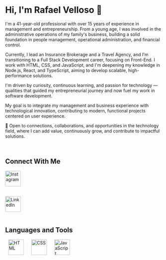 <br>

# Hi, I'm Rafael Velloso 👋

I'm a 41-year-old professional with over 15 years of experience in management and entrepreneurship. From a young age, I was involved in the administrative operations of my family's business, building a solid foundation in people management, operational administration, and financial control.

Currently, I lead an Insurance Brokerage and a Travel Agency, and I'm transitioning to a Full Stack Development career, focusing on Front-End. I work with HTML, CSS, and JavaScript, and I'm deepening my knowledge in Node.js, React, and TypeScript, aiming to develop scalable, high-performance solutions.

I'm driven by curiosity, continuous learning, and passion for technology — qualities that guided my entrepreneurial journey and now fuel my work in software development.

My goal is to integrate my management and business experience with technological innovation, contributing to modern, functional projects centered on user experience.

📩 Open to connections, collaborations, and opportunities in the technology field, where I can add value, continuously grow, and contribute to impactful solutions.

<br>

## Connect With Me

<a href="https://www.instagram.com/rafaelvellosoborges" target="_blank">
  <img width="50" height="50" alt="Instagram" 
       src="https://github.com/user-attachments/assets/6825fdc9-2249-40bd-8f22-7fa6ab540a05" 
       style="display:block; margin-bottom:15px;" />
</a>
<br>
<a href="https://www.linkedin.com/in/rafaelvelloso/" target="_blank">
  <img width="50" height="50" alt="LinkedIn" 
       src="https://github.com/user-attachments/assets/d90b1bab-cd7d-402b-acec-d77dc9ae7064" 
       style="display:block;" />
</a>

<br>

## Languages and Tools


<img width="50" height="50" alt="HTML" 
     src="https://github.com/user-attachments/assets/0361cbce-10d6-44d3-bd1d-61df9263e43b" 
     style="padding:0 10px;" />
<img width="50" height="50" alt="CSS" 
     src="https://github.com/user-attachments/assets/bef9d1bb-f97a-421f-bae6-c4f8c68fd7a8" 
     style="padding:0 10px;" />
<img width="50" height="50" alt="JavaScript" 
     src="https://github.com/user-attachments/assets/fb5c9df8-edef-4684-becc-6ed3991a56a0" 
     style="padding:0 10px;" />
